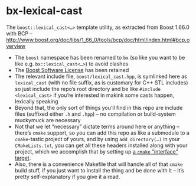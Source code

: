 # bx-lexical-cast
The `boost::lexical_cast<…>` template utility, as extracted from Boost 1.66.0 with BCP – http://www.boost.org/doc/libs/1_66_0/tools/bcp/doc/html/index.html#bcp.overview

* The `boost` namespace has been renamed to `bx` (so like you want to be like e.g. `bx::lexical_cast<…>`) to avoid clashes
* The [Boost Software License](http://www.boost.org/LICENSE_1_0.txt) has been retained
* The relevant include file, `boost/lexical_cast.hpp`, is symlinked here as `lexical_cast` (with no file suffix, as is customary for C++ STL includes) so just include the repo’s root directory and be like `#include <lexical_cast>` if you’re interested in makink some casts happen, lexically speaking
* Beyond that, the only sort of things you’ll find in this repo are include files (suffixed either `.h` and `.hpp`) – no compilation or build-system muckymuck are necessary
* Not that we let “necessary” dictate terms around here or anything – there’s `cmake` support, so you can add this repo as like a submodule to a `cmake`-tastic project of yours, and by using `add_directory(…)` in your `CMakeLists.txt`, you can get all these headers installed along with your project, which we accomplish that by setting up [a `cmake` “interface” target](https://cmake.org/cmake/help/v3.8/command/add_library.html#interface-libraries).
* Also, there is a convenience Makefile that will handle all of that `cmake` build stuff, if you just want to install the thing and be done with it – it’s pretty self-explanatory if you give it a read.

